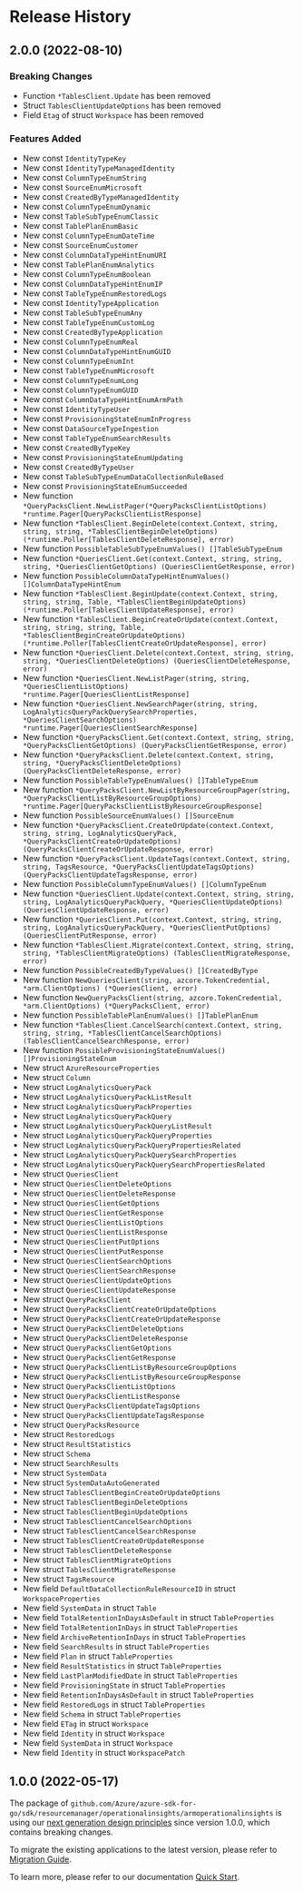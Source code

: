 # Release History

## 2.0.0 (2022-08-10)
### Breaking Changes

- Function `*TablesClient.Update` has been removed
- Struct `TablesClientUpdateOptions` has been removed
- Field `Etag` of struct `Workspace` has been removed

### Features Added

- New const `IdentityTypeKey`
- New const `IdentityTypeManagedIdentity`
- New const `ColumnTypeEnumString`
- New const `SourceEnumMicrosoft`
- New const `CreatedByTypeManagedIdentity`
- New const `ColumnTypeEnumDynamic`
- New const `TableSubTypeEnumClassic`
- New const `TablePlanEnumBasic`
- New const `ColumnTypeEnumDateTime`
- New const `SourceEnumCustomer`
- New const `ColumnDataTypeHintEnumURI`
- New const `TablePlanEnumAnalytics`
- New const `ColumnTypeEnumBoolean`
- New const `ColumnDataTypeHintEnumIP`
- New const `TableTypeEnumRestoredLogs`
- New const `IdentityTypeApplication`
- New const `TableSubTypeEnumAny`
- New const `TableTypeEnumCustomLog`
- New const `CreatedByTypeApplication`
- New const `ColumnTypeEnumReal`
- New const `ColumnDataTypeHintEnumGUID`
- New const `ColumnTypeEnumInt`
- New const `TableTypeEnumMicrosoft`
- New const `ColumnTypeEnumLong`
- New const `ColumnTypeEnumGUID`
- New const `ColumnDataTypeHintEnumArmPath`
- New const `IdentityTypeUser`
- New const `ProvisioningStateEnumInProgress`
- New const `DataSourceTypeIngestion`
- New const `TableTypeEnumSearchResults`
- New const `CreatedByTypeKey`
- New const `ProvisioningStateEnumUpdating`
- New const `CreatedByTypeUser`
- New const `TableSubTypeEnumDataCollectionRuleBased`
- New const `ProvisioningStateEnumSucceeded`
- New function `*QueryPacksClient.NewListPager(*QueryPacksClientListOptions) *runtime.Pager[QueryPacksClientListResponse]`
- New function `*TablesClient.BeginDelete(context.Context, string, string, string, *TablesClientBeginDeleteOptions) (*runtime.Poller[TablesClientDeleteResponse], error)`
- New function `PossibleTableSubTypeEnumValues() []TableSubTypeEnum`
- New function `*QueriesClient.Get(context.Context, string, string, string, *QueriesClientGetOptions) (QueriesClientGetResponse, error)`
- New function `PossibleColumnDataTypeHintEnumValues() []ColumnDataTypeHintEnum`
- New function `*TablesClient.BeginUpdate(context.Context, string, string, string, Table, *TablesClientBeginUpdateOptions) (*runtime.Poller[TablesClientUpdateResponse], error)`
- New function `*TablesClient.BeginCreateOrUpdate(context.Context, string, string, string, Table, *TablesClientBeginCreateOrUpdateOptions) (*runtime.Poller[TablesClientCreateOrUpdateResponse], error)`
- New function `*QueriesClient.Delete(context.Context, string, string, string, *QueriesClientDeleteOptions) (QueriesClientDeleteResponse, error)`
- New function `*QueriesClient.NewListPager(string, string, *QueriesClientListOptions) *runtime.Pager[QueriesClientListResponse]`
- New function `*QueriesClient.NewSearchPager(string, string, LogAnalyticsQueryPackQuerySearchProperties, *QueriesClientSearchOptions) *runtime.Pager[QueriesClientSearchResponse]`
- New function `*QueryPacksClient.Get(context.Context, string, string, *QueryPacksClientGetOptions) (QueryPacksClientGetResponse, error)`
- New function `*QueryPacksClient.Delete(context.Context, string, string, *QueryPacksClientDeleteOptions) (QueryPacksClientDeleteResponse, error)`
- New function `PossibleTableTypeEnumValues() []TableTypeEnum`
- New function `*QueryPacksClient.NewListByResourceGroupPager(string, *QueryPacksClientListByResourceGroupOptions) *runtime.Pager[QueryPacksClientListByResourceGroupResponse]`
- New function `PossibleSourceEnumValues() []SourceEnum`
- New function `*QueryPacksClient.CreateOrUpdate(context.Context, string, string, LogAnalyticsQueryPack, *QueryPacksClientCreateOrUpdateOptions) (QueryPacksClientCreateOrUpdateResponse, error)`
- New function `*QueryPacksClient.UpdateTags(context.Context, string, string, TagsResource, *QueryPacksClientUpdateTagsOptions) (QueryPacksClientUpdateTagsResponse, error)`
- New function `PossibleColumnTypeEnumValues() []ColumnTypeEnum`
- New function `*QueriesClient.Update(context.Context, string, string, string, LogAnalyticsQueryPackQuery, *QueriesClientUpdateOptions) (QueriesClientUpdateResponse, error)`
- New function `*QueriesClient.Put(context.Context, string, string, string, LogAnalyticsQueryPackQuery, *QueriesClientPutOptions) (QueriesClientPutResponse, error)`
- New function `*TablesClient.Migrate(context.Context, string, string, string, *TablesClientMigrateOptions) (TablesClientMigrateResponse, error)`
- New function `PossibleCreatedByTypeValues() []CreatedByType`
- New function `NewQueriesClient(string, azcore.TokenCredential, *arm.ClientOptions) (*QueriesClient, error)`
- New function `NewQueryPacksClient(string, azcore.TokenCredential, *arm.ClientOptions) (*QueryPacksClient, error)`
- New function `PossibleTablePlanEnumValues() []TablePlanEnum`
- New function `*TablesClient.CancelSearch(context.Context, string, string, string, *TablesClientCancelSearchOptions) (TablesClientCancelSearchResponse, error)`
- New function `PossibleProvisioningStateEnumValues() []ProvisioningStateEnum`
- New struct `AzureResourceProperties`
- New struct `Column`
- New struct `LogAnalyticsQueryPack`
- New struct `LogAnalyticsQueryPackListResult`
- New struct `LogAnalyticsQueryPackProperties`
- New struct `LogAnalyticsQueryPackQuery`
- New struct `LogAnalyticsQueryPackQueryListResult`
- New struct `LogAnalyticsQueryPackQueryProperties`
- New struct `LogAnalyticsQueryPackQueryPropertiesRelated`
- New struct `LogAnalyticsQueryPackQuerySearchProperties`
- New struct `LogAnalyticsQueryPackQuerySearchPropertiesRelated`
- New struct `QueriesClient`
- New struct `QueriesClientDeleteOptions`
- New struct `QueriesClientDeleteResponse`
- New struct `QueriesClientGetOptions`
- New struct `QueriesClientGetResponse`
- New struct `QueriesClientListOptions`
- New struct `QueriesClientListResponse`
- New struct `QueriesClientPutOptions`
- New struct `QueriesClientPutResponse`
- New struct `QueriesClientSearchOptions`
- New struct `QueriesClientSearchResponse`
- New struct `QueriesClientUpdateOptions`
- New struct `QueriesClientUpdateResponse`
- New struct `QueryPacksClient`
- New struct `QueryPacksClientCreateOrUpdateOptions`
- New struct `QueryPacksClientCreateOrUpdateResponse`
- New struct `QueryPacksClientDeleteOptions`
- New struct `QueryPacksClientDeleteResponse`
- New struct `QueryPacksClientGetOptions`
- New struct `QueryPacksClientGetResponse`
- New struct `QueryPacksClientListByResourceGroupOptions`
- New struct `QueryPacksClientListByResourceGroupResponse`
- New struct `QueryPacksClientListOptions`
- New struct `QueryPacksClientListResponse`
- New struct `QueryPacksClientUpdateTagsOptions`
- New struct `QueryPacksClientUpdateTagsResponse`
- New struct `QueryPacksResource`
- New struct `RestoredLogs`
- New struct `ResultStatistics`
- New struct `Schema`
- New struct `SearchResults`
- New struct `SystemData`
- New struct `SystemDataAutoGenerated`
- New struct `TablesClientBeginCreateOrUpdateOptions`
- New struct `TablesClientBeginDeleteOptions`
- New struct `TablesClientBeginUpdateOptions`
- New struct `TablesClientCancelSearchOptions`
- New struct `TablesClientCancelSearchResponse`
- New struct `TablesClientCreateOrUpdateResponse`
- New struct `TablesClientDeleteResponse`
- New struct `TablesClientMigrateOptions`
- New struct `TablesClientMigrateResponse`
- New struct `TagsResource`
- New field `DefaultDataCollectionRuleResourceID` in struct `WorkspaceProperties`
- New field `SystemData` in struct `Table`
- New field `TotalRetentionInDaysAsDefault` in struct `TableProperties`
- New field `TotalRetentionInDays` in struct `TableProperties`
- New field `ArchiveRetentionInDays` in struct `TableProperties`
- New field `SearchResults` in struct `TableProperties`
- New field `Plan` in struct `TableProperties`
- New field `ResultStatistics` in struct `TableProperties`
- New field `LastPlanModifiedDate` in struct `TableProperties`
- New field `ProvisioningState` in struct `TableProperties`
- New field `RetentionInDaysAsDefault` in struct `TableProperties`
- New field `RestoredLogs` in struct `TableProperties`
- New field `Schema` in struct `TableProperties`
- New field `ETag` in struct `Workspace`
- New field `Identity` in struct `Workspace`
- New field `SystemData` in struct `Workspace`
- New field `Identity` in struct `WorkspacePatch`


## 1.0.0 (2022-05-17)

The package of `github.com/Azure/azure-sdk-for-go/sdk/resourcemanager/operationalinsights/armoperationalinsights` is using our [next generation design principles](https://azure.github.io/azure-sdk/general_introduction.html) since version 1.0.0, which contains breaking changes.

To migrate the existing applications to the latest version, please refer to [Migration Guide](https://aka.ms/azsdk/go/mgmt/migration).

To learn more, please refer to our documentation [Quick Start](https://aka.ms/azsdk/go/mgmt).